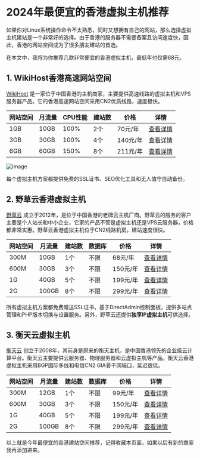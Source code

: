 # 2024年最便宜的香港虚拟主机推荐

如果你对Linux系统操作命令不太熟悉，同时又想拥有自己的网站，那么选择虚拟主机建站是一个非常好的选择。由于香港的服务器不需要备案且访问速度快，因此，香港的网站空间成为了很多朋友建站的首选。

在本文中，我将为你推荐几款非常便宜的香港虚拟主机，最低年付仅需68元。

## 1. WikiHost香港高速网站空间

[WikiHost](https://github.com/kcbowxj/wijizhuji) 是一家位于中国香港的主机商家，主要提供高速线路的虚拟主机和VPS服务器产品。它的香港高速网站空间采用CN2优质线路，速度极快。

| 网站空间 | 月流量 | CPU性能 | 建站数 | 价格 | 详情 |
| --- | --- | --- | --- | --- | --- |
| 1GB | 10GB | 100% | 2个 | 70元/年 | [查看详情](https://idc.wiki/lndex.php?productid=3111&gid=33) |
| 3GB | 30GB | 100% | 4个 | 140元/年 | [查看详情](https://idc.wiki/lndex.php?productid=3111&gid=33) |
| 6GB | 60GB | 150% | 8个 | 211元/年 | [查看详情](https://idc.wiki/lndex.php?productid=3111&gid=33) |

![image](https://github.com/keiscols286/hkzj/assets/167605885/e6c29a21-a38f-4842-8ab4-432954adeaaa)

每个虚拟主机方案都提供免费的SSL证书、SEO优化工具和无人值守自动备份。

## 2. 野草云香港虚拟主机

[野草云](https://github.com/bmjut247889/yecaoyun) 成立于2012年，是位于中国香港的老牌云主机厂商。野草云的服务的客户主要是个人站长和中小企业，它家的产品不管是虚拟主机还是VPS云服务器，价格都非常实惠。野草云香港虚拟主机位于CN2线路机房，建站速度很快。

| 网站空间 | 月流量 | 建站数 | 数据库 | 价格 | 详情 |
| --- | --- | --- | --- | --- | --- |
| 300M | 10GB | 1个 | 不限 | 68元/年 | [查看详情](https://my.yecaoyun.com/aff.php?aff=4264&pid=200) |
| 600M | 30GB | 3个 | 不限 | 150元/年 | [查看详情](https://my.yecaoyun.com/aff.php?aff=4264&pid=139) |
| 1G | 40GB | 5个 | 不限 | 199元/年 | [查看详情](https://my.yecaoyun.com/aff.php?aff=4264&pid=140) |
| 2G | 100GB | 8个 | 不限 | 299元/年 | [查看详情](https://my.yecaoyun.com/aff.php?aff=4264&pid=141) |

所有虚拟主机方案都免费赠送SSL证书，基于DirectAdmin控制面板，提供多站点管理和PHP版本切换与设置服务。另外，野草云还提供**独享IP虚拟主机**可供选择。

## 3. 衡天云虚拟主机

[衡天云](https://my.htstack.com/aff.php?aff=17100) 创立于2008年，其前身是原来的衡天主机，是中国香港领先的企业级云计算平台。衡天云主要提供云服务器、物理服务器和云虚拟主机等产品。衡天云香港虚拟主机采用BGP国际多线和电信CN2 GIA骨干网端口，延迟很低。

| 网站空间 | 月流量 | 建站数 | 数据库 | 价格 | 详情 |
| --- | --- | --- | --- | --- | --- |
| 300M | 12GB | 1个 | 不限 | 99元/年 | [查看详情](https://my.htstack.com/aff.php?aff=17100) |
| 600M | 30GB | 3个 | 不限 | 150元/年 | [查看详情](https://my.htstack.com/aff.php?aff=17100) |
| 1G | 40GB | 5个 | 不限 | 199元/年 | [查看详情](https://my.htstack.com/aff.php?aff=17100) |
| 2G | 100GB | 8个 | 不限 | 299元/年 | [查看详情](https://my.htstack.com/aff.php?aff=17100) |

以上就是今年最便宜的香港建站空间推荐，记得收藏本页面，如果以后有新的商家我再添加进来。

